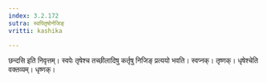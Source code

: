 ```yaml
---
index: 3.2.172
sutra: स्वपितृषोर्नजिङ्
vritti: kashika

---
```

छन्दसि इति निवृत्तम्। स्वपेः तृषेश्च तच्छीलादिषु कर्तृषु निजिङ् प्रत्ययो भवति। स्वप्नक्। तृष्णक्। धृषेश्चेति वक्तव्यम्। धृष्णक्।